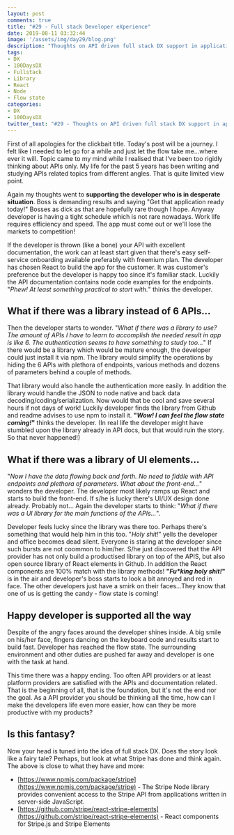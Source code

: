 ```yaml
---
layout: post
comments: true
title: "#29 - Full stack Developer eXperience"
date: 2019-08-11 03:32:44
image: '/assets/img/day29/blog.png'
description: "Thoughts on API driven full stack DX support in application development"
tags:
- DX 
- 100DaysDX
- Fullstack
- Library
- React
- Node
- Flow state
categories:
- DX
- 100DaysDX
twitter_text: "#29 - Thoughts on API driven full stack DX support in application development"
---
```


First of all apologies for the clickbait title. Today's post will be a journey. I felt like I needed to let go for a while and just let the flow take me...where ever it will. Topic came to my mind while I realised that I've been too rigidly thinking about APIs only. My life for the past 5 years has been writing and studying APIs related topics from different angles. That is quite limited view point. 

Again my thoughts went to **supporting the developer who is in desperate situation**. Boss is demanding results and saying "Get that application ready today!" Bosses as dick as that are hopefully rare though I hope. Anyway developer is having a tight schedule which is not rare nowadays. Work life requires efficiency and speed. The app must come out or we'll lose the markets to competition! 

If the developer is thrown (like a bone) your API with excellent documentation, the work can at least start given that there's easy self-service onboarding available preferably with freemium plan. The developer has chosen React to build the app for the customer. It was customer's preference but the developer is happy too since it's familiar stack. Luckily the API documentation contains node code examples for the endpoints. "_Phew! At least something practical to start with._" thinks the developer. 

## What if there was a library instead of 6 APIs...

Then the developer starts to wonder. "_What if there was a library to use? The amount of APIs I have to learn to accomplish the needed result in app is like 6. The authentication seems to have something to study too..._" If there would be a library which would be mature enough, the developer could just install it via npm. The library would simplify the operations by hiding the 6 APIs with plethora of endpoints, various methods and dozens of parameters behind a couple of methods. 

That library would also handle the authentication more easily. In addition the library would handle the JSON to node native and back data decoding/coding/serialization. Now would that be cool and save several hours if not days of work! Luckily developer finds the library from Github and readme advises to use npm to install it. <b>"_Wow! I can feel the flow state coming!_"</b> thinks the developer. (In real life the developer might have stumbled upon the library already in API docs, but that would ruin the story. So that never happened!)

## What if there was a library of UI elements...

"_Now I have the data flowing back and forth. No need to fiddle with API endpoints and plethora of parameters. What about the front-end..._" wonders the developer. The developer most likely ramps up React and starts to build the front-end. If s/he is lucky there's UI/UX design done already. Probably not... Again the developer starts to think: "_What if there was a UI library for the main functions of the APIs..._". 

Developer feels lucky since the library was there too. Perhaps there's something that would help him in this too. "_Holy shit!_" yells the developer and office becomes dead silent. Everyone is staring at the developer since such bursts are not coommon to him/her. S/he just discovered that the API provider has not only build a productised library on top of the APIS, but also open source library of React elements in Github. In addition the React components are 100% match with the library methods! <b>"_Fu*king holy shit!_"</b> is in the air and developer's boss starts to look a bit annoyed and red in face. The other developers just have a smirk on their faces...They know that one of us is getting the candy - flow state is coming! 

## Happy developer is supported all the way

Despite of the angry faces around the developer shines inside. A big smile on his/her face, fingers dancing on the keyboard code and results start to build fast. Developer has reached the flow state. The surrounding environment and other duties are pushed far away and developer is one with the task at hand. 

This time there was a happy ending. Too often API providers or at least platform providers are satisfied with the APIs and documentation related. That is the beginning of all, that is the foundation, but it's not the end nor the goal. As a API provider you should be thinking all the time, how can I make the developers life even more easier, how can they be more productive with my products? 

## Is this fantasy? 

Now your head is tuned into the idea of full stack DX. Does the story look like a fairy tale? Perhaps, but look at what Stripe has done and think again. The above is close to what they have and more: 

- [https://www.npmjs.com/package/stripe](https://www.npmjs.com/package/stripe) - The Stripe Node library provides convenient access to the Stripe API from applications written in server-side JavaScript.
- [https://github.com/stripe/react-stripe-elements](https://github.com/stripe/react-stripe-elements) - React components for Stripe.js and Stripe Elements



